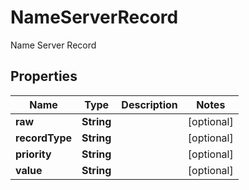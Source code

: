 

# NameServerRecord

Name Server Record
## Properties

Name | Type | Description | Notes
------------ | ------------- | ------------- | -------------
**raw** | **String** |  |  [optional]
**recordType** | **String** |  |  [optional]
**priority** | **String** |  |  [optional]
**value** | **String** |  |  [optional]



